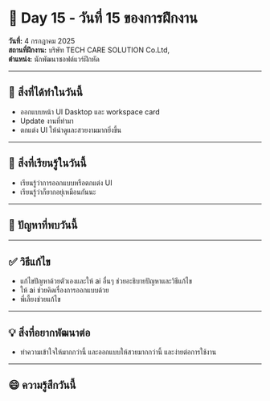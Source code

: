 # 📅 Day 15 - วันที่ 15 ของการฝึกงาน
**วันที่:** 4 กรกฎาคม 2025  
**สถานที่ฝึกงาน:** บริษัท TECH CARE SOLUTION Co.Ltd,  
**ตำแหน่ง:** นักพัฒนาซอฟต์แวร์ฝึกหัด


---

## 📝 สิ่งที่ได้ทำในวันนี้
- ออกแบบหน้า UI Dasktop และ workspace card
- Update งานที่ทำมา
- ตกแต่ง UI ให้น่าดูและสวยงามมากยิ่งขึ้น

---

## 🎯 สิ่งที่เรียนรู้ในวันนี้
- เรียนรู้ว่าการออกแบบหรือตกแต่ง UI
- เรียนรู้ว่าก็ยากอยุ่เหมือนกันนะ

---

## 🤔 ปัญหาที่พบวันนี้



---

## ✅ วิธีแก้ไข
- แก้ไขปัญหาด้วยตัวเองและให้ ai อื่นๆ ช่วยอะธิบายปัญหาและวิธีแก้ไข
- ให้ ai ช่วยคิดเรื่องการออกแบบด้วย
- พี่เลี้ยงช่วยแก้ไข



---

## 💡 สิ่งที่อยากพัฒนาต่อ
- ทำความเข้าใจให้มากกว่านี้ และออกแบบให้สวยมากกว่านี้ และง่ายต่อการใช้งาน


---

## 😄 ความรู้สึกวันนี้

